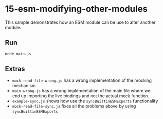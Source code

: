 # 15-esm-modifying-other-modules

This sample demonstrates how an ESM module can be use to alter another module.

## Run

```bash
node main.js
```

## Extras

- `mock-read-file-wrong.js` has a wrong implementation of the mocking mechanism
- `main-wrong.js` has a wrong implementation of the main file where we end up importing the live bindings and not the actual mock function.
- `example-sync.js` shows how use the `syncBuiltinESMExports` functionality
- `mock-read-file-sync.js` fixes all the problems above by using `syncBuiltinESMExports`
